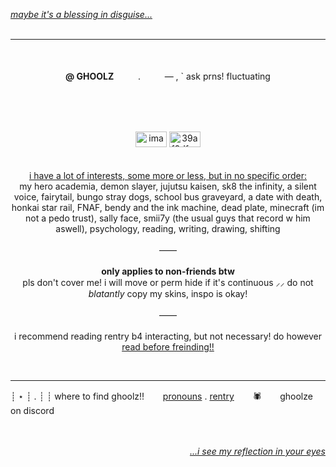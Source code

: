 <i><ins>maybe it's a blessing in disguise...</ins></i>
<br/><br/>
  
  ---

  <p align="center">
  </br></br>
  <b>@ GHOOLZ</b>ㅤㅤㅤ.ㅤㅤㅤ— , ` ask prns! fluctuating
  </p>
</br></br></br>
<p align="center">
    <a href="https://ibb.co/87qYBzy"><img src="https://i.ibb.co/87qYBzy/image-2024-07-31-161011259.png" alt="image-2024-07-31-161011259" border="0" width=50 height=25></a> 
    <a href="https://imgbb.com/"><img src="https://i.ibb.co/TKSqmYK/39af0dfcc76d1b6d16dcb506be2af542.jpg" alt="39af0dfcc76d1b6d16dcb506be2af542" border="0" width=50 height=25></a>
<br/><br/><br/>
 <ins> i have a lot of interests, some more or less, but in no specific order: </ins> <br/> my hero academia, demon slayer, jujutsu kaisen, sk8 the infinity, a silent voice, fairytail, bungo stray dogs, school bus graveyard, a date with death, honkai star rail, FNAF, bendy and the ink machine, dead plate, minecraft (im not a pedo trust), sally face, smii7y (the usual guys that record w him aswell), psychology, reading, writing, drawing, shifting
<br/><br/>
  ——
<br/><br/>
  <b>only applies to non-friends btw</b><br/>
  pls don't cover me! i will move or perm hide if it's continuous ⸝⸝ do not <i>blatantly</i> copy my skins, inspo is okay!
<br/><br/>
    ——
<br/><br/>
 i recommend reading rentry b4 interacting, but not necessary! do however <ins>read before freinding!!</ins>
</p>
</br>

---

┊ ⋆ ┊ . ┊ ┊ where to find ghoolz!!ㅤㅤ  [pronouns](https://pronouns.page/@ghoolz) .  [rentry](https://rentry.co/ghoolz) ㅤㅤ🕷ㅤㅤ ghoolze on discord
<p align="right">
</br></br>
<i><ins>...i see my reflection in your eyes</ins></i>
